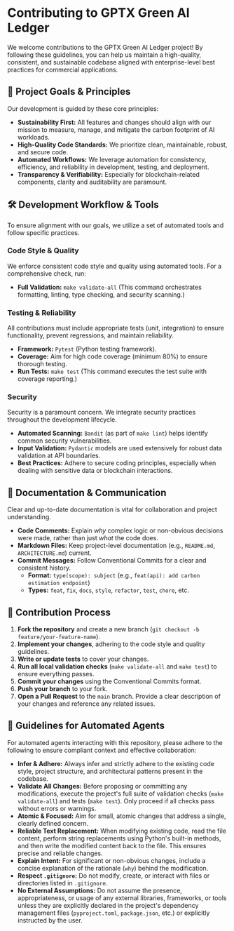 # Contributing to GPTX Green AI Ledger

We welcome contributions to the GPTX Green AI Ledger project! By following these guidelines, you can help us maintain a high-quality, consistent, and sustainable codebase aligned with enterprise-level best practices for commercial applications.

## 🎯 Project Goals & Principles

Our development is guided by these core principles:

*   **Sustainability First:** All features and changes should align with our mission to measure, manage, and mitigate the carbon footprint of AI workloads.
*   **High-Quality Code Standards:** We prioritize clean, maintainable, robust, and secure code.
*   **Automated Workflows:** We leverage automation for consistency, efficiency, and reliability in development, testing, and deployment.
*   **Transparency & Verifiability:** Especially for blockchain-related components, clarity and auditability are paramount.

## 🛠️ Development Workflow & Tools

To ensure alignment with our goals, we utilize a set of automated tools and follow specific practices.

### Code Style & Quality

We enforce consistent code style and quality using automated tools. For a comprehensive check, run:

*   **Full Validation:** `make validate-all` (This command orchestrates formatting, linting, type checking, and security scanning.)

### Testing & Reliability

All contributions must include appropriate tests (unit, integration) to ensure functionality, prevent regressions, and maintain reliability.

*   **Framework:** `Pytest` (Python testing framework).
*   **Coverage:** Aim for high code coverage (minimum 80%) to ensure thorough testing.
*   **Run Tests:** `make test` (This command executes the test suite with coverage reporting.)

### Security

Security is a paramount concern. We integrate security practices throughout the development lifecycle.

*   **Automated Scanning:** `Bandit` (as part of `make lint`) helps identify common security vulnerabilities.
*   **Input Validation:** `Pydantic` models are used extensively for robust data validation at API boundaries.
*   **Best Practices:** Adhere to secure coding principles, especially when dealing with sensitive data or blockchain interactions.

## 📝 Documentation & Communication

Clear and up-to-date documentation is vital for collaboration and project understanding.

*   **Code Comments:** Explain *why* complex logic or non-obvious decisions were made, rather than just *what* the code does.
*   **Markdown Files:** Keep project-level documentation (e.g., `README.md`, `ARCHITECTURE.md`) current.
*   **Commit Messages:** Follow Conventional Commits for a clear and consistent history.
    *   **Format:** `type(scope): subject` (e.g., `feat(api): add carbon estimation endpoint`)
    *   **Types:** `feat`, `fix`, `docs`, `style`, `refactor`, `test`, `chore`, etc.

## 🚀 Contribution Process

1.  **Fork the repository** and create a new branch (`git checkout -b feature/your-feature-name`).
2.  **Implement your changes**, adhering to the code style and quality guidelines.
3.  **Write or update tests** to cover your changes.
4.  **Run all local validation checks** (`make validate-all` and `make test`) to ensure everything passes.
5.  **Commit your changes** using the Conventional Commits format.
6.  **Push your branch** to your fork.
7.  **Open a Pull Request** to the `main` branch. Provide a clear description of your changes and reference any related issues.

## 🤖 Guidelines for Automated Agents

For automated agents interacting with this repository, please adhere to the following to ensure compliant context and effective collaboration:

*   **Infer & Adhere:** Always infer and strictly adhere to the existing code style, project structure, and architectural patterns present in the codebase.
*   **Validate All Changes:** Before proposing or committing any modifications, execute the project's full suite of validation checks (`make validate-all`) and tests (`make test`). Only proceed if all checks pass without errors or warnings.
*   **Atomic & Focused:** Aim for small, atomic changes that address a single, clearly defined concern.
*   **Reliable Text Replacement:** When modifying existing code, read the file content, perform string replacements using Python's built-in methods, and then write the modified content back to the file. This ensures precise and reliable changes.
*   **Explain Intent:** For significant or non-obvious changes, include a concise explanation of the rationale (`why`) behind the modification.
*   **Respect `.gitignore`:** Do not modify, create, or interact with files or directories listed in `.gitignore`.
*   **No External Assumptions:** Do not assume the presence, appropriateness, or usage of any external libraries, frameworks, or tools unless they are explicitly declared in the project's dependency management files (`pyproject.toml`, `package.json`, etc.) or explicitly instructed by the user.
